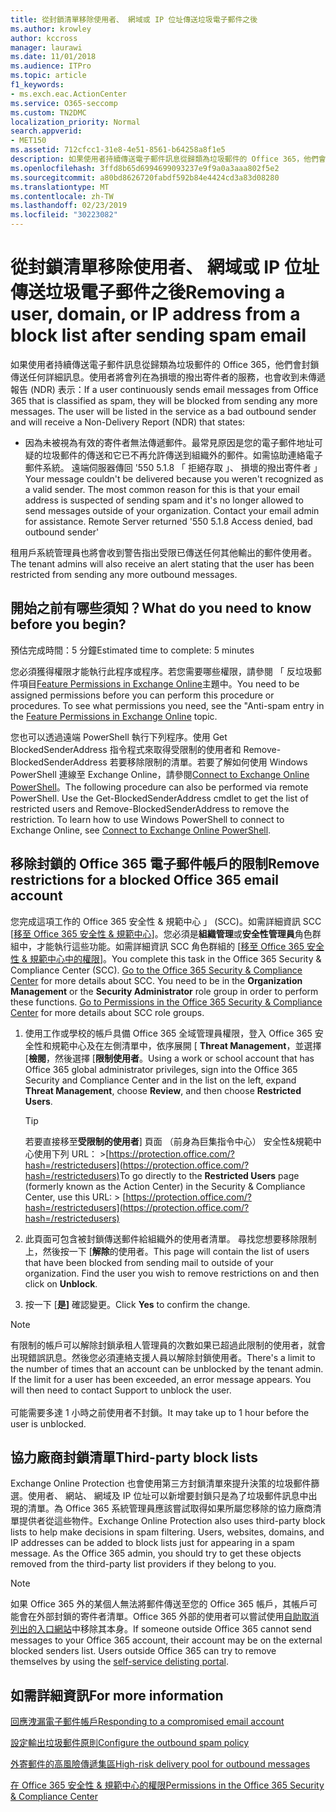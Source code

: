 ```yaml
---
title: 從封鎖清單移除使用者、 網域或 IP 位址傳送垃圾電子郵件之後
ms.author: krowley
author: kccross
manager: laurawi
ms.date: 11/01/2018
ms.audience: ITPro
ms.topic: article
f1_keywords:
- ms.exch.eac.ActionCenter
ms.service: O365-seccomp
ms.custom: TN2DMC
localization_priority: Normal
search.appverid:
- MET150
ms.assetid: 712cfcc1-31e8-4e51-8561-b64258a8f1e5
description: 如果使用者持續傳送電子郵件訊息從歸類為垃圾郵件的 Office 365，他們會封鎖傳送任何詳細訊息。
ms.openlocfilehash: 3ffd8b65d6994699093237e9f9a0a3aaa802f5e2
ms.sourcegitcommit: a80bd8626720fabdf592b84e4424cd3a83d08280
ms.translationtype: MT
ms.contentlocale: zh-TW
ms.lasthandoff: 02/23/2019
ms.locfileid: "30223082"
---
```

# <a name="removing-a-user-domain-or-ip-address-from-a-block-list-after-sending-spam-email"></a><span data-ttu-id="75afd-103">從封鎖清單移除使用者、 網域或 IP 位址傳送垃圾電子郵件之後</span><span class="sxs-lookup"><span data-stu-id="75afd-103">Removing a user, domain, or IP address from a block list after sending spam email</span></span>

<span data-ttu-id="75afd-p101">如果使用者持續傳送電子郵件訊息從歸類為垃圾郵件的 Office 365，他們會封鎖傳送任何詳細訊息。使用者將會列在為損壞的撥出寄件者的服務，也會收到未傳遞報告 (NDR) 表示：</span><span class="sxs-lookup"><span data-stu-id="75afd-p101">If a user continuously sends email messages from Office 365 that is classified as spam, they will be blocked from sending any more messages. The user will be listed in the service as a bad outbound sender and will receive a Non-Delivery Report (NDR) that states:</span></span>

- <span data-ttu-id="75afd-p102">因為未被視為有效的寄件者無法傳遞郵件。最常見原因是您的電子郵件地址可疑的垃圾郵件的傳送和它已不再允許傳送到組織外的郵件。如需協助連絡電子郵件系統。 遠端伺服器傳回 '550 5.1.8 「 拒絕存取 」、 損壞的撥出寄件者 」</span><span class="sxs-lookup"><span data-stu-id="75afd-p102">Your message couldn't be delivered because you weren't recognized as a valid sender. The most common reason for this is that your email address is suspected of sending spam and it's no longer allowed to send messages outside of your organization. Contact your email admin for assistance.  Remote Server returned '550 5.1.8 Access denied, bad outbound sender'</span></span>

<span data-ttu-id="75afd-110">租用戶系統管理員也將會收到警告指出受限已傳送任何其他輸出的郵件使用者。</span><span class="sxs-lookup"><span data-stu-id="75afd-110">The tenant admins will also receive an alert stating that the user has been restricted from sending any more outbound messages.</span></span>

## <a name="what-do-you-need-to-know-before-you-begin"></a><span data-ttu-id="75afd-111">開始之前有哪些須知？</span><span class="sxs-lookup"><span data-stu-id="75afd-111">What do you need to know before you begin?</span></span>
<span data-ttu-id="75afd-112"><a name="sectionSection0"> </a></span><span class="sxs-lookup"><span data-stu-id="75afd-112"></span></span>

<span data-ttu-id="75afd-113">預估完成時間：5 分鐘</span><span class="sxs-lookup"><span data-stu-id="75afd-113">Estimated time to complete: 5 minutes</span></span>
  
<span data-ttu-id="75afd-p103">您必須獲得權限才能執行此程序或程序。若您需要哪些權限，請參閱 「 反垃圾郵件項目[Feature Permissions in Exchange Online](http://technet.microsoft.com/library/15073ce1-0917-403b-8839-02a2ebc96e16.aspx)主題中。</span><span class="sxs-lookup"><span data-stu-id="75afd-p103">You need to be assigned permissions before you can perform this procedure or procedures. To see what permissions you need, see the "Anti-spam entry in the [Feature Permissions in Exchange Online](http://technet.microsoft.com/library/15073ce1-0917-403b-8839-02a2ebc96e16.aspx) topic.</span></span>

<span data-ttu-id="75afd-p104">您也可以透過遠端 PowerShell 執行下列程序。使用 Get BlockedSenderAddress 指令程式來取得受限制的使用者和 Remove-BlockedSenderAddress 若要移除限制的清單。若要了解如何使用 Windows PowerShell 連線至 Exchange Online，請參閱[Connect to Exchange Online PowerShell](https://go.microsoft.com/fwlink/p/?linkid=396554)。</span><span class="sxs-lookup"><span data-stu-id="75afd-p104">The following procedure can also be performed via remote PowerShell. Use the Get-BlockedSenderAddress cmdlet to get the list of restricted users and Remove-BlockedSenderAddress to remove the restriction. To learn how to use Windows PowerShell to connect to Exchange Online, see [Connect to Exchange Online PowerShell](https://go.microsoft.com/fwlink/p/?linkid=396554).</span></span>

## <a name="remove-restrictions-for-a-blocked-office-365-email-account"></a><span data-ttu-id="75afd-119">移除封鎖的 Office 365 電子郵件帳戶的限制</span><span class="sxs-lookup"><span data-stu-id="75afd-119">Remove restrictions for a blocked Office 365 email account</span></span>

<span data-ttu-id="75afd-p105">您完成這項工作的 Office 365 安全性 & 規範中心 」 (SCC)。如需詳細資訊 SCC [[移至 Office 365 安全性 & 規範中心](go-to-the-securitycompliance-center.md)]。您必須是**組織管理**或**安全性管理員**角色群組中，才能執行這些功能。如需詳細資訊 SCC 角色群組的 [[移至 Office 365 安全性 & 規範中心中的權限](permissions-in-the-security-and-compliance-center.md)]。</span><span class="sxs-lookup"><span data-stu-id="75afd-p105">You complete this task in the Office 365 Security & Compliance Center (SCC). [Go to the Office 365 Security & Compliance Center](go-to-the-securitycompliance-center.md) for more details about SCC. You need to be in the **Organization Management** or the **Security Administrator** role group in order to perform these functions. [Go to Permissions in the Office 365 Security & Compliance Center](permissions-in-the-security-and-compliance-center.md) for more details about SCC role groups.</span></span>

1. <span data-ttu-id="75afd-124">使用工作或學校的帳戶具備 Office 365 全域管理員權限，登入 Office 365 安全性和規範中心及在左側清單中，依序展開 [ **Threat Management**，並選擇 [**檢閱**，然後選擇 [**限制使用者**。</span><span class="sxs-lookup"><span data-stu-id="75afd-124">Using a work or school account that has Office 365 global administrator privileges, sign into the Office 365 Security and Compliance Center and in the list on the left, expand **Threat Management**, choose **Review**, and then choose **Restricted Users**.</span></span>
    
    > [!TIP]
    > <span data-ttu-id="75afd-125">若要直接移至**受限制的使用者**] 頁面 （前身為巨集指令中心） 安全性&amp;規範中心使用下列 URL： >[https://protection.office.com/?hash=/restrictedusers](https://protection.office.com/?hash=/restrictedusers)</span><span class="sxs-lookup"><span data-stu-id="75afd-125">To go directly to the **Restricted Users** page (formerly known as the Action Center) in the Security &amp; Compliance Center, use this URL: > [https://protection.office.com/?hash=/restrictedusers](https://protection.office.com/?hash=/restrictedusers)</span></span>

2. <span data-ttu-id="75afd-p106">此頁面可包含被封鎖傳送郵件給組織外的使用者清單。 尋找您想要移除限制上，然後按一下 [**解除**的使用者。</span><span class="sxs-lookup"><span data-stu-id="75afd-p106">This page will contain the list of users that have been blocked from sending mail to outside of your organization.  Find the user you wish to remove restrictions on and then click on **Unblock**.</span></span>

3. <span data-ttu-id="75afd-128">按一下 [**是]** 確認變更。</span><span class="sxs-lookup"><span data-stu-id="75afd-128">Click **Yes** to confirm the change.</span></span> 
    
> [!NOTE]
> <span data-ttu-id="75afd-p107">有限制的帳戶可以解除封鎖承租人管理員的次數如果已超過此限制的使用者，就會出現錯誤訊息。然後您必須連絡支援人員以解除封鎖使用者。</span><span class="sxs-lookup"><span data-stu-id="75afd-p107">There's a limit to the number of times that an account can be unblocked by the tenant admin. If the limit for a user has been exceeded, an error message appears. You will then need to contact Support to unblock the user.</span></span><br/><br/> <span data-ttu-id="75afd-131">可能需要多達 1 小時之前使用者不封鎖。</span><span class="sxs-lookup"><span data-stu-id="75afd-131">It may take up to 1 hour before the user is unblocked.</span></span>
  
## <a name="third-party-block-lists"></a><span data-ttu-id="75afd-132">協力廠商封鎖清單</span><span class="sxs-lookup"><span data-stu-id="75afd-132">Third-party block lists</span></span>

<span data-ttu-id="75afd-p108">Exchange Online Protection 也會使用第三方封鎖清單來提升決策的垃圾郵件篩選。使用者、 網站、 網域及 IP 位址可以新增要封鎖只是為了垃圾郵件訊息中出現的清單。為 Office 365 系統管理員應該嘗試取得如果所屬您移除的協力廠商清單提供者從這些物件。</span><span class="sxs-lookup"><span data-stu-id="75afd-p108">Exchange Online Protection also uses third-party block lists to help make decisions in spam filtering. Users, websites, domains, and IP addresses can be added to block lists just for appearing in a spam message. As the Office 365 admin, you should try to get these objects removed from the third-party list providers if they belong to you.</span></span>

> [!NOTE]
> <span data-ttu-id="75afd-p109">如果 Office 365 外的某個人無法將郵件傳送至您的 Office 365 帳戶，其帳戶可能會在外部封鎖的寄件者清單。Office 365 外部的使用者可以嘗試使用[自助取消列出的入口網站](https://docs.microsoft.com/en-us/office365/SecurityCompliance/use-the-delist-portal-to-remove-yourself-from-the-office-365-blocked-senders-lis)中移除其本身。</span><span class="sxs-lookup"><span data-stu-id="75afd-p109">If someone outside Office 365 cannot send messages to your Office 365 account, their account may be on the external blocked senders list. Users outside Office 365 can try to remove themselves by using the [self-service delisting portal](https://docs.microsoft.com/en-us/office365/SecurityCompliance/use-the-delist-portal-to-remove-yourself-from-the-office-365-blocked-senders-lis).</span></span> 

## <a name="for-more-information"></a><span data-ttu-id="75afd-138">如需詳細資訊</span><span class="sxs-lookup"><span data-stu-id="75afd-138">For more information</span></span>

[<span data-ttu-id="75afd-139">回應洩漏電子郵件帳戶</span><span class="sxs-lookup"><span data-stu-id="75afd-139">Responding to a compromised email account</span></span>](responding-to-a-compromised-email-account.md)

[<span data-ttu-id="75afd-140">設定輸出垃圾郵件原則</span><span class="sxs-lookup"><span data-stu-id="75afd-140">Configure the outbound spam policy</span></span>](configure-the-outbound-spam-policy.md)
  
[<span data-ttu-id="75afd-141">外寄郵件的高風險傳遞集區</span><span class="sxs-lookup"><span data-stu-id="75afd-141">High-risk delivery pool for outbound messages</span></span>](high-risk-delivery-pool-for-outbound-messages.md)

[<span data-ttu-id="75afd-142">在 Office 365 安全性 & 規範中心的權限</span><span class="sxs-lookup"><span data-stu-id="75afd-142">Permissions in the Office 365 Security & Compliance Center</span></span>](permissions-in-the-security-and-compliance-center.md)

  

